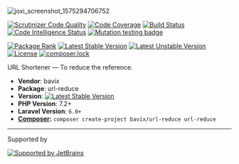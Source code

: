 ![joxi_screenshot_1575294706752](https://user-images.githubusercontent.com/5111255/69964833-31fea780-1524-11ea-88d9-9bcdf0a133b4.png)

[![Scrutinizer Code Quality](https://scrutinizer-ci.com/g/bavix/url-reduce/badges/quality-score.png?b=master)](https://scrutinizer-ci.com/g/bavix/url-reduce/?branch=master)
[![Code Coverage](https://scrutinizer-ci.com/g/bavix/url-reduce/badges/coverage.png?b=master)](https://scrutinizer-ci.com/g/bavix/url-reduce/?branch=master)
[![Build Status](https://scrutinizer-ci.com/g/bavix/url-reduce/badges/build.png?b=master)](https://scrutinizer-ci.com/g/bavix/url-reduce/build-status/master)
[![Code Intelligence Status](https://scrutinizer-ci.com/g/bavix/url-reduce/badges/code-intelligence.svg?b=master)](https://scrutinizer-ci.com/code-intelligence)
[![Mutation testing badge](https://badge.stryker-mutator.io/github.com/bavix/url-reduce/master)](https://packagist.org/packages/bavix/url-reduce)

[![Package Rank](https://phppackages.org/p/bavix/url-reduce/badge/rank.svg)](https://packagist.org/packages/bavix/url-reduce)
[![Latest Stable Version](https://poser.pugx.org/bavix/url-reduce/v/stable)](https://packagist.org/packages/bavix/url-reduce)
[![Latest Unstable Version](https://poser.pugx.org/bavix/url-reduce/v/unstable)](https://packagist.org/packages/bavix/url-reduce)
[![License](https://poser.pugx.org/bavix/url-reduce/license)](https://packagist.org/packages/bavix/url-reduce)
[![composer.lock](https://poser.pugx.org/bavix/url-reduce/composerlock)](https://packagist.org/packages/bavix/url-reduce)

URL Shortener — To reduce the reference.

* **Vendor**: bavix
* **Package**: url-reduce
* **Version**: [![Latest Stable Version](https://poser.pugx.org/bavix/url-reduce/v/stable)](https://packagist.org/packages/bavix/url-reduce)
* **PHP Version**: 7.2+ 
* **Laravel Version**: `6.0+`
* **[Composer](https://getcomposer.org/):** `composer create-project bavix/url-reduce url-reduce`

---
Supported by

[![Supported by JetBrains](https://cdn.rawgit.com/bavix/development-through/46475b4b/jetbrains.svg)](https://www.jetbrains.com/)
